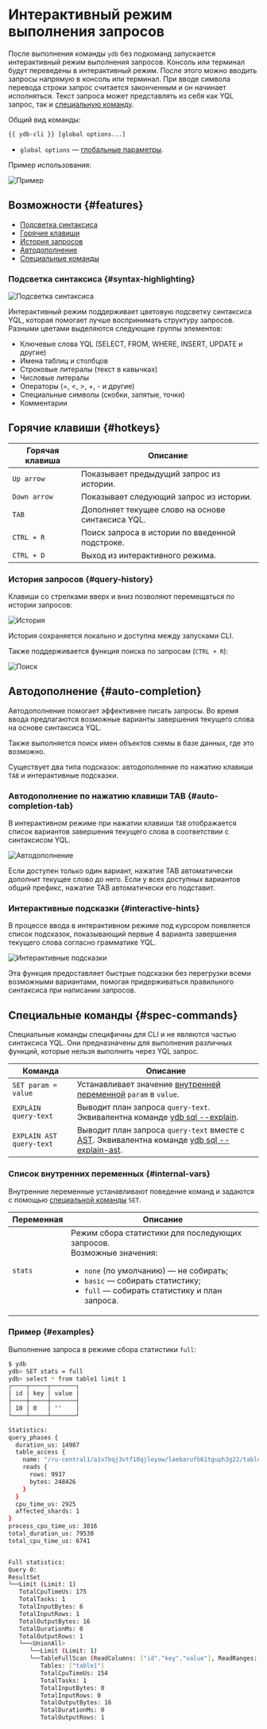 # Интерактивный режим выполнения запросов

После выполнения команды `ydb` без подкоманд запускается интерактивный режим выполнения запросов. Консоль или терминал будут переведены в интерактивный режим. После этого можно вводить запросы напрямую в консоль или терминал. При вводе символа перевода строки запрос считается законченным и он начинает исполняться. Текст запроса может представлять из себя как YQL запрос, так и [специальную команду](#spec-commands).

Общий вид команды:

```bash
{{ ydb-cli }} [global options...]
```

* `global options` — [глобальные параметры](commands/global-options.md).

Пример использования:

![Пример](_assets/general-example.gif)

## Возможности {#features}

* [Подсветка синтаксиса](#syntax-highlighting)
* [Горячие клавиши](#hotkeys)
* [История запросов](#query-history)
* [Автодополнение](#auto-completion)
* [Специальные команды](#spec-commands)

### Подсветка синтаксиса {#syntax-highlighting}

![Подсветка синтаксиса](_assets/highlighting.jpg)

Интерактивный режим поддерживает цветовую подсветку синтаксиса YQL, которая помогает лучше воспринимать структуру запросов. Разными цветами выделяются следующие группы элементов:

* Ключевые слова YQL (SELECT, FROM, WHERE, INSERT, UPDATE и другие)
* Имена таблиц и столбцов
* Строковые литералы (текст в кавычках)
* Числовые литералы
* Операторы (=, <, >, +, - и другие)
* Специальные символы (скобки, запятые, точки)
* Комментарии

## Горячие клавиши {#hotkeys}

Горячая клавиша | Описание
---|---
`Up arrow` | Показывает предыдущий запрос из истории.
`Down arrow` | Показывает следующий запрос из истории.
`TAB` | Дополняет текущее слово на основе синтаксиса YQL.
`CTRL + R` | Поиск запроса в истории по введенной подстроке.
`CTRL + D` | Выход из интерактивного режима.

### История запросов {#query-history}

Клавиши со стрелками вверх и вниз позволяют перемещаться по истории запросов:

![История](_assets/history.gif)

История сохраняется локально и доступна между запусками CLI.

Также поддерживается функция поиска по запросам (`CTRL + R`):

![Поиск](_assets/history-search.gif)

## Автодополнение {#auto-completion}

Автодополнение помогает эффективнее писать запросы. Во время ввода предлагаются возможные варианты завершения текущего слова на основе синтаксиса YQL.

Также выполняется поиск имен объектов схемы в базе данных, где это возможно.

Существует два типа подсказок: автодополнение по нажатию клавиши `TAB` и интерактивные подсказки.

### Автодополнение по нажатию клавиши TAB {#auto-completion-tab}

В интерактивном режиме при нажатии клавиши `TAB` отображается список вариантов завершения текущего слова в соответствии с синтаксисом YQL.

![Автодополнение](_assets/candidates.gif)

Если доступен только один вариант, нажатие TAB автоматически дополнит текущее слово до него.
Если у всех доступных вариантов общий префикс, нажатие TAB автоматически его подставит.

### Интерактивные подсказки {#interactive-hints}

В процессе ввода в интерактивном режиме под курсором появляется список подсказок, показывающий первые 4 варианта завершения текущего слова согласно грамматике YQL.

![Интерактивные подсказки](_assets/hints.gif)

Эта функция предоставляет быстрые подсказки без перегрузки всеми возможными вариантами, помогая придерживаться правильного синтаксиса при написании запросов.

## Специальные команды {#spec-commands}

Специальные команды специфичны для CLI и не являются частью синтаксиса YQL. Они предназначены для выполнения различных функций, которые нельзя выполнить через YQL запрос.

Команда | Описание
---|---
`SET param = value` | Устанавливает значение [внутренней переменной](#internal-vars) `param` в `value`.
`EXPLAIN query-text` | Выводит план запроса `query-text`. Эквивалентна команде [ydb sql --explain](sql.md).
`EXPLAIN AST query-text` | Выводит план запроса `query-text` вместе с [AST](commands/explain-plan.md). Эквивалентна команде [ydb sql --explain-ast](sql.md).

### Список внутренних переменных {#internal-vars}

Внутренние переменные устанавливают поведение команд и задаются с помощью [специальной команды](#spec-commands) `SET`.

Переменная | Описание
---|---
`stats` | Режим сбора статистики для последующих запросов.<br/>Возможные значения:<ul><li>`none` (по умолчанию) — не собирать;</li><li>`basic` — собирать статистику;</li><li>`full` — собирать статистику и план запроса.</li></ul>

### Пример {#examples}

Выполнение запроса в режиме сбора статистики `full`:

```bash
$ ydb
ydb> SET stats = full
ydb> select * from table1 limit 1
┌────┬─────┬───────┐
│ id │ key │ value │
├────┼─────┼───────┤
│ 10 │ 0   │ ""    │
└────┴─────┴───────┘

Statistics:
query_phases {
  duration_us: 14987
  table_access {
    name: "/ru-central1/a1v7bqj3vtf10qjleyow/laebarufb61tguph3g22/table1"
    reads {
      rows: 9937
      bytes: 248426
    }
  }
  cpu_time_us: 2925
  affected_shards: 1
}
process_cpu_time_us: 3816
total_duration_us: 79530
total_cpu_time_us: 6741


Full statistics:
Query 0:
ResultSet
└──Limit (Limit: 1)
   TotalCpuTimeUs: 175
   TotalTasks: 1
   TotalInputBytes: 6
   TotalInputRows: 1
   TotalOutputBytes: 16
   TotalDurationMs: 0
   TotalOutputRows: 1
   └──<UnionAll>
      └──Limit (Limit: 1)
      └──TableFullScan (ReadColumns: ["id","key","value"], ReadRanges: ["key (-∞, +∞)"], Table: impex_table)
         Tables: ["table1"]
         TotalCpuTimeUs: 154
         TotalTasks: 1
         TotalInputBytes: 0
         TotalInputRows: 0
         TotalOutputBytes: 16
         TotalDurationMs: 0
         TotalOutputRows: 1
```
